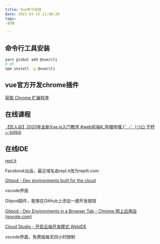 ```yaml
---
title: Vue学习总结
date: 2021-03-15 11:40:20
tags:
-前端

---
```


## 命令行工具安装

```sh
yarn global add @vue/cli
# OR
npm install -g @vue/cli
```

## vue官方开发chrome插件

[获取 Chrome 扩展程序](https://chrome.google.com/webstore/detail/vuejs-devtools/ljjemllljcmogpfapbkkighbhhppjdbg)

## 在线课程

[【饥人谷】2020年全新Vue.js入门教学 #web前端#_哔哩哔哩 (゜-゜)つロ 干杯~-bilibili](https://www.bilibili.com/video/BV1ut411K7Ni)

## 在线IDE

[repl.it](https://replit.com/)

Facebook出品，最近域名由repl.it改为replit.com

[Gitpod - Dev environments built for the cloud](https://www.gitpod.io/)

vscode界面

Gitpod插件，能够在GitHub上添加一键开发按钮

[Gitpod - Dev Environments in a Browser Tab - Chrome 网上应用店 (google.com)](https://chrome.google.com/webstore/detail/gitpod-dev-environments-i/dodmmooeoklaejobgleioelladacbeki)

[Cloud Studio - 开启云端开发模式 WebIDE](https://cloudstudio.net/)

vscode界面，免费版每天四小时限制